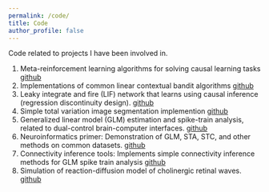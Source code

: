 ```yaml
---
permalink: /code/
title: Code
author_profile: false
---
```


Code related to projects I have been involved in.

1. Meta-reinforcement learning algorithms for solving causal learning tasks [github](https://github.com/benlansdell/Meta-RL)
2. Implementations of common linear contextual bandit algorithms [github](https://github.com/benlansdell/conservativerdd)
3. Leaky integrate and fire (LIF) network that learns using causal inference (regression discontinuity design). [github](https://github.com/benlansdell/rdd)
4. Simple total variation image segmentation implemention [github](https://github.com/benlansdell/segmentation) 
5. Generalized linear model (GLM) estimation and spike-train analysis, related to dual-control brain-computer interfaces. [github](https://github.com/benlansdell/dualbci)
6. Neuroinformatics primer: Demonstration of GLM, STA, STC, and other methods on common datasets. [github](https://github.com/benlansdell/neuroinf)
7. Connectivity inference tools: Implements simple connectivity inference methods for GLM spike train analysis [github](https://github.com/benlansdell/connectivity)
8. Simulation of reaction-diffusion model of cholinergic retinal waves. [github](https://github.com/benlansdell/retinalwaves)
